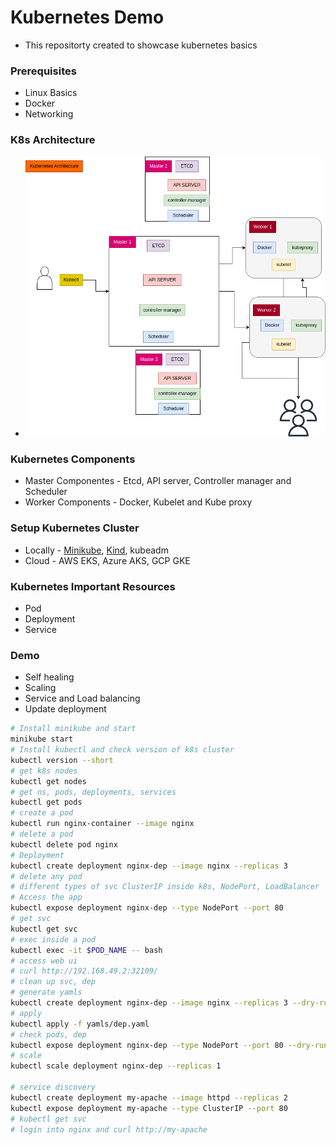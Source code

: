 # Kubernetes Demo

- This repositorty created to showcase kubernetes basics

### Prerequisites

- Linux Basics
- Docker
- Networking

### K8s Architecture

- ![Kubernetes Architecture](https://github.com/akilans/k8s-demo/blob/main/k8s-arch.png?raw=true)

### Kubernetes Components

- Master Componentes - Etcd, API server, Controller manager and Scheduler
- Worker Components - Docker, Kubelet and Kube proxy

### Setup Kubernetes Cluster

- Locally - [Minikube](https://minikube.sigs.k8s.io/docs/), [Kind](https://kind.sigs.k8s.io/), kubeadm
- Cloud - AWS EKS, Azure AKS, GCP GKE

### Kubernetes Important Resources

- Pod
- Deployment
- Service

### Demo

- Self healing
- Scaling
- Service and Load balancing
- Update deployment

```bash
# Install minikube and start
minikube start
# Install kubectl and check version of k8s cluster
kubectl version --short
# get k8s nodes
kubectl get nodes
# get ns, pods, deployments, services
kubectl get pods
# create a pod
kubectl run nginx-container --image nginx
# delete a pod
kubectl delete pod nginx
# Deployment
kubectl create deployment nginx-dep --image nginx --replicas 3
# delete any pod
# different types of svc ClusterIP inside k8s, NodePort, LoadBalancer
# Access the app
kubectl expose deployment nginx-dep --type NodePort --port 80
# get svc
kubectl get svc
# exec inside a pod
kubectl exec -it $POD_NAME -- bash
# access web ui
# curl http://192.168.49.2:32109/
# clean up svc, dep
# generate yamls
kubectl create deployment nginx-dep --image nginx --replicas 3 --dry-run=client -o yaml > yamls/dep.yaml
# apply
kubectl apply -f yamls/dep.yaml
# check pods, dep
kubectl expose deployment nginx-dep --type NodePort --port 80 --dry-run=client -o yaml > yamls/svc.yaml
# scale
kubectl scale deployment nginx-dep --replicas 1

# service discovery
kubectl create deployment my-apache --image httpd --replicas 2
kubectl expose deployment my-apache --type ClusterIP --port 80
# kubectl get svc
# login into nginx and curl http://my-apache
```
